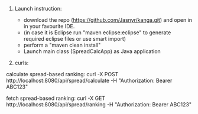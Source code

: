 1. Launch instruction:

	- download the repo (https://github.com/Jasnyr/kanga.git) and open in in your favourite IDE.
	- (in case it is Eclipse run "maven eclipse:eclipse" to generate required eclipse files or use smart import)
	- perform a "maven clean install"
	- Launch main class (SpreadCalcApp) as Java application

2. curls:

calculate spread-based ranking:
	curl -X POST http://localhost:8080/api/spread/calculate -H "Authorization: Bearer ABC123"

fetch spread-based ranking:
	curl -X GET http://localhost:8080/api/spread/ranking -H "Authorization: Bearer ABC123"
